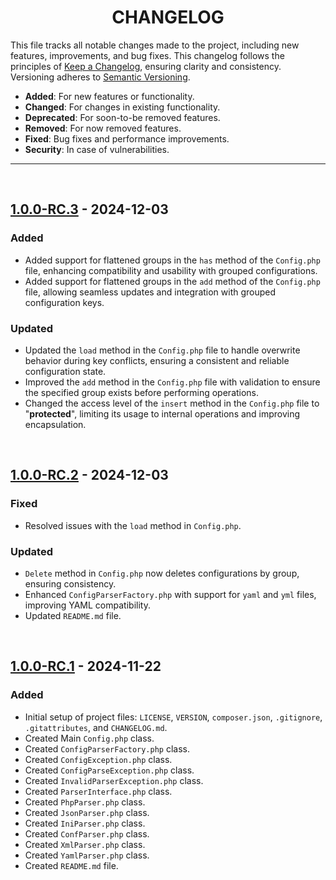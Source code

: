 <h1 align="center" id="top">
    <b>CHANGELOG</b>
</h1>

This file tracks all notable changes made to the project, including new features, improvements, and bug fixes. This changelog follows the principles of [Keep a Changelog](https://keepachangelog.com/en/1.1.0/), ensuring clarity and consistency. Versioning adheres to [Semantic Versioning](https://semver.org/spec/v2.0.0.html).


- **Added**: For new features or functionality.
- **Changed**: For changes in existing functionality.
- **Deprecated**: For soon-to-be removed features.
- **Removed**: For now removed features.
- **Fixed**: Bug fixes and performance improvements.
- **Security**: In case of vulnerabilities.

---
<!-- 
## [Unreleased]



-->

&nbsp;

<!-- 
# 
----------------------------- -->
## [1.0.0-RC.3] - 2024-12-03

### Added
- Added support for flattened groups in the `has` method of the `Config.php` file, enhancing compatibility and usability with grouped configurations.
- Added support for flattened groups in the `add` method of the `Config.php` file, allowing seamless updates and integration with grouped configuration keys.

### Updated
- Updated the `load` method in the `Config.php` file to handle overwrite behavior during key conflicts, ensuring a consistent and reliable configuration state.
- Improved the `add` method in the `Config.php` file with validation to ensure the specified group exists before performing operations.
- Changed the access level of the `insert` method in the `Config.php` file to "**protected**", limiting its usage to internal operations and improving encapsulation.

&nbsp;

<!-- 
# 
----------------------------- -->
## [1.0.0-RC.2] - 2024-12-03

### Fixed
- Resolved issues with the `load` method in `Config.php`.

### Updated
- `Delete` method in `Config.php` now deletes configurations by group, ensuring consistency.
- Enhanced `ConfigParserFactory.php` with support for `yaml` and `yml` files, improving YAML compatibility.
- Updated `README.md` file.

&nbsp;

<!-- 
# 
----------------------------- -->
## [1.0.0-RC.1] - 2024-11-22

### Added
- Initial setup of project files: `LICENSE`, `VERSION`, `composer.json`, `.gitignore`, `.gitattributes`, and `CHANGELOG.md`.
- Created Main `Config.php` class.
- Created `ConfigParserFactory.php` class.
- Created `ConfigException.php` class.
- Created `ConfigParseException.php` class.
- Created `InvalidParserException.php` class.
- Created `ParserInterface.php` class.
- Created `PhpParser.php` class.
- Created `JsonParser.php` class.
- Created `IniParser.php` class.
- Created `ConfParser.php` class.
- Created `XmlParser.php` class.
- Created `YamlParser.php` class.
- Created `README.md` file.

<!-- 
# UNRELEASED
----------------------------- -->
[unreleased]: https://github.com/jamesgober/Config/compare/v1.0.0-RC.3...HEAD

[1.0.0-RC.3]: https://github.com/jamesgober/Config/compare/v1.0.0-RC.2...v1.0.0-RC.3
[1.0.0-RC.2]: https://github.com/jamesgober/Config/compare/v1.0.0-Rc.1...v1.0.0-RC.2
[1.0.0-RC.1]: https://github.com/jamesgober/Config/releases/tag/v1.0.0-RC.1